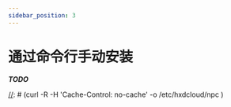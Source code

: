 ```yaml
---
sidebar_position: 3
---
```


# 通过命令行手动安装

**_TODO_**

[//]: # ()
[//]: # (**请以root身份登录命令行！**)

[//]: # ()
[//]: # (### 安装基础应用)

[//]: # ()
[//]: # (安装基础组件`wget`、`curl`、`ca-certificates` *已安装可跳过*)

[//]: # ()
[//]: # (在Ubuntu / Debian上安装)

[//]: # ()
[//]: # (```shell script)

[//]: # (apt-get -y install curl wget ca-certificates)

[//]: # (```)

[//]: # ()
[//]: # (在RHEL / CentOS / Fedora上安装)

[//]: # ()
[//]: # (```shell script)

[//]: # (yum -y install curl wget ca-certificates)

[//]: # (```)

[//]: # ()
[//]: # (### 下载客户端)

[//]: # ()
[//]: # (不同的处理器架构，客户端文件是不同的。首先查看处理器架构，**若您知道您的处理器架构可跳过此步**。)

[//]: # ()
[//]: # (#### 查看处理器架构)

[//]: # ()
[//]: # (```shell)

[//]: # (uname -m)

[//]: # (```)

[//]: # ()
[//]: # (![img.png]&#40;img/uname-m.png&#41;)

[//]: # ()
[//]: # (如图，我的处理器架构为x86_64，下载客户端时对应的类型为amd64。所有处理器架构对应客户端类型名称请参考下表：)

[//]: # ()
[//]: # (| uname -m返回值 | 客户端对应类型  |)

[//]: # (|-------------|----------|)

[//]: # (| x86_64      | amd64    |)

[//]: # (| amd64       | amd64    |)

[//]: # (| armv8       | arm64    |)

[//]: # (| aarch64     | arm64    |)

[//]: # (| armv7       | arm_v7   |)

[//]: # (| armv7l      | arm_v7   |)

[//]: # (| armv6l      | arm_v6   |)

[//]: # (| armv5tel    | arm_v5   |)

[//]: # (| i386        | 386      |)

[//]: # (| i686        | 386      |)

[//]: # (| mips        | mips     |)

[//]: # (| mipsle      | mipsle   |)

[//]: # (| mips64      | mips64   |)

[//]: # (| mips64le    | mips64le |)

[//]: # ()
[//]: # (未在表格中列出的处理器架构暂无客户端，请联系管理员编译对应版本。)

[//]: # ()
[//]: # (#### 下载对应客户端)

[//]: # ()
[//]: # (这里我以处理器架构为x86_64为例，下载客户端为amd64的版本。**不同处理器架构的请根据上表替换为不同型号的客户端**。)

[//]: # ()
[//]: # (```shell)

[//]: # (mkdir -p /etc/hxdcloud # 创建文件夹存放客户端)

[//]: # (curl -R -H 'Cache-Control: no-cache' -o /etc/hxdcloud/npc \)

[//]: # (https://api.minio.hxdcloud.com/npc/linux_amd64_client # 下载客户端 请将amd64替换为你对应的处理器架构)

[//]: # (```)

[//]: # ()
[//]: # (#### 为客户端增加执行权限)

[//]: # ()
[//]: # (```shell)

[//]: # (chmod +x /etc/hxdcloud/npc)

[//]: # (```)

[//]: # ()
[//]: # (#### 执行安装命令)

[//]: # ()
[//]: # (```shell)

[//]: # (/etc/hxdcloud/npc install -vkey=替换成你的vkey)

[//]: # (```)

[//]: # ()
[//]: # (#### 启动客户端)

[//]: # ()
[//]: # (```shell)

[//]: # (/etc/hxdcloud/npc start)

[//]: # (```)

[//]: # ()
